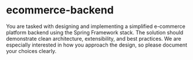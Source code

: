 # ecommerce-backend
You are tasked with designing and implementing a simplified e-commerce platform backend using the Spring Framework stack. The solution should demonstrate clean architecture, extensibility, and best practices. We are especially interested in how you approach the design, so please document your choices clearly.
